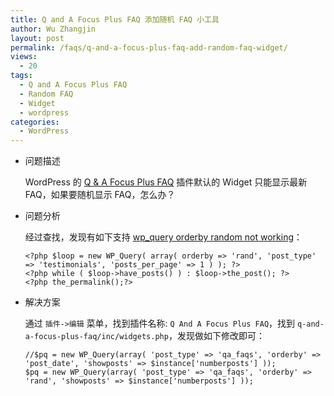```yaml
---
title: Q and A Focus Plus FAQ 添加随机 FAQ 小工具
author: Wu Zhangjin
layout: post
permalink: /faqs/q-and-a-focus-plus-faq-add-random-faq-widget/
views:
  - 20
tags:
  - Q and A Focus Plus FAQ
  - Random FAQ
  - Widget
  - wordpress
categories:
  - WordPress
---
```

  * 问题描述

    WordPress 的 [Q & A Focus Plus FAQ][1] 插件默认的 Widget 只能显示最新 FAQ，如果要随机显示 FAQ，怎么办？

  * 问题分析

    经过查找，发现有如下支持 [wp_query orderby random not working][2]：

        <?php $loop = new WP_Query( array( orderby => 'rand', 'post_type' => 'testimonials', 'posts_per_page' => 1 ) ); ?>
        <?php while ( $loop->have_posts() ) : $loop->the_post(); ?>
        <?php the_permalink();?>


  * 解决方案

    通过 `插件->编辑` 菜单，找到插件名称: `Q And A Focus Plus FAQ`，找到 `q-and-a-focus-plus-faq/inc/widgets.php`，发现做如下修改即可：

        //$pq = new WP_Query(array( 'post_type' => 'qa_faqs', 'orderby' => 'post_date', 'showposts' => $instance['numberposts'] ));
        $pq = new WP_Query(array( 'post_type' => 'qa_faqs', 'orderby' => 'rand', 'showposts' => $instance['numberposts'] ));





 [1]: http://lanexatek.com/downloads/wordpress-plugins/qa-focus-plus
 [2]: http://wordpress.org/support/topic/wp_query-orderby-random-not-working
